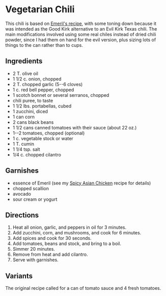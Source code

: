 # Vegetarian Chili

This chili is based on [Emeril's recipe](http://www.foodnetwork.com/recipes/emeril-lagasse/vegetarian-chili-recipe.html), with some toning down because it was intended as the Good Kirk alternative to an Evil Kirk Texas chili.  The main modifications involved using some real chiles instead of dried chili powder, since I had them on hand for the evil version, plus sizing lots of things to the can rather than to cups.

## Ingredients

* 2 T. olive oil
* 1 1/2 c. onion, chopped
* 2 T. chopped garlic (5--6 cloves)
* 1 c. red bell pepper, chopped
* 1 scotch bonnet or several serranos, chopped
* chili puree, to taste
* 1 1/2 lbs. portabellas, cubed
* 1 zucchini, diced
* 1 can corn
* 2 cans black beans
* 1 1/2 cans canned tomatoes with their sauce (about 22 oz.)
* 1--2 tomatoes, chopped (optional)
* 1 c. vegetable stock or water
* 1 T. cumin
* 1 1/4 tsp. salt
* 1/4 c. chopped cilantro

## Garnishes

* essence of Emeril (see my [Spicy Asian Chicken](../poultry/asianChicken.md) recipe for details)
* chopped scallion
* avocado
* sour cream or yogurt

## Directions

1. Heat all onion, garlic, and peppers in oil for 3 minutes.
2. Add zucchini, corn, and mushrooms, and cook for 6 minutes.
3. Add spices and cook for 30 seconds.
4. Add tomatoes, beans and stock, and bring to a boil.
5. Simmer 20 minutes.
6. Remove from heat and add cilantro.
7. Serve with garnishes.

## Variants

The original recipe called for a can of tomato sauce and 4 fresh tomatoes.


